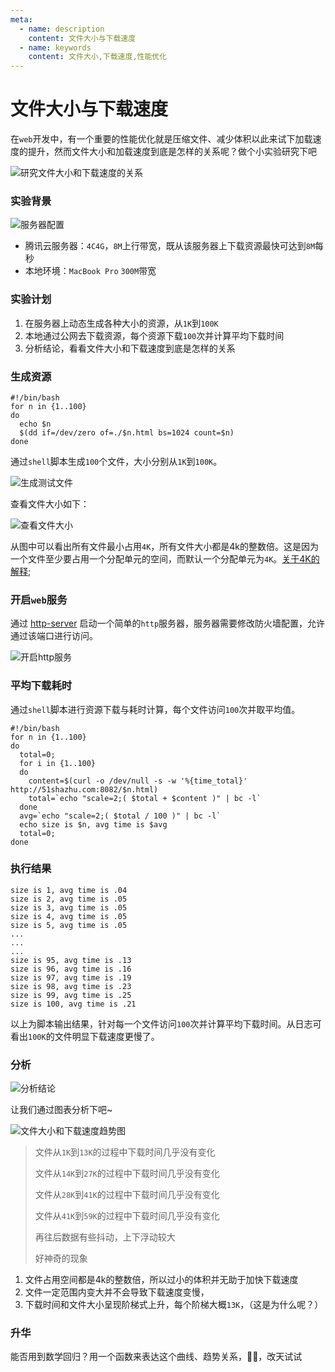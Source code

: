 ```yaml
---
meta:
  - name: description
    content: 文件大小与下载速度
  - name: keywords
    content: 文件大小,下载速度,性能优化
---
```

# 文件大小与下载速度

在`web`开发中，有一个重要的性能优化就是压缩文件、减少体积以此来试下加载速度的提升，然而文件大小和加载速度到底是怎样的关系呢？做个小实验研究下吧

![研究文件大小和下载速度的关系](https://3.z.wiki/autoupload/2022-09-06/469df116be87444c97e80a55539a8c82.image.png)


### 实验背景

![服务器配置 ](https://6.z.wiki/autoupload/2022-09-06/ffe86ab53db34af18da4b55ff412d004.image.png)

* 腾讯云服务器：`4C4G`，`8M`上行带宽，既从该服务器上下载资源最快可达到`8M`每秒
* 本地环境：`MacBook Pro` `300M`带宽

### 实验计划

1. 在服务器上动态生成各种大小的资源，从`1K`到`100K`
2. 本地通过公网去下载资源，每个资源下载`100`次并计算平均下载时间
3. 分析结论，看看文件大小和下载速度到底是怎样的关系


### 生成资源

```shell
#!/bin/bash
for n in {1..100}
do
  echo $n
  $(dd if=/dev/zero of=./$n.html bs=1024 count=$n)
done
```

通过`shell`脚本生成`100`个文件，大小分别从`1K`到`100K`。

![生成测试文件](https://2.z.wiki/autoupload/2022-09-06/169940ffc0a84c64806fdcc8f6452f74.image.png)

查看文件大小如下：

![查看文件大小](https://4.z.wiki/autoupload/2022-09-06/0daa2d5de85c44398ffad414b13ef59d.image.png)

从图中可以看出所有文件最小占用`4K`，所有文件大小都是4k的整数倍。这是因为一个文件至少要占用一个分配单元的空间，而默认一个分配单元为`4K`。[关于4K的解释](https://www.zhihu.com/question/347758704/answer/836811084);


### 开启`web`服务

通过 [http-server](https://www.npmjs.com/package/http-server) 启动一个简单的`http`服务器，服务器需要修改防火墙配置，允许通过该端口进行访问。

![开启http服务](https://6.z.wiki/autoupload/2022-09-06/a61fc39739ba4ddda9427ec5e6accb7c.image.png)

### 平均下载耗时

通过`shell`脚本进行资源下载与耗时计算，每个文件访问`100`次并取平均值。

```shell
#!/bin/bash
for n in {1..100}
do
  total=0;
  for i in {1..100}
  do
    content=$(curl -o /dev/null -s -w '%{time_total}'  http://51shazhu.com:8082/$n.html)
    total=`echo "scale=2;( $total + $content )" | bc -l`
  done
  avg=`echo "scale=2;( $total / 100 )" | bc -l`
  echo size is $n, avg time is $avg
  total=0;
done
```


### 执行结果


```
size is 1, avg time is .04
size is 2, avg time is .05
size is 3, avg time is .05
size is 4, avg time is .05
size is 5, avg time is .05
...
...
...
size is 95, avg time is .13
size is 96, avg time is .16
size is 97, avg time is .19
size is 98, avg time is .23
size is 99, avg time is .25
size is 100, avg time is .21
```


以上为脚本输出结果，针对每一个文件访问`100`次并计算平均下载时间。从日志可看出`100K`的文件明显下载速度更慢了。

### 分析

![分析结论](https://2.z.wiki/autoupload/2022-09-05/f9e9064e473b445c9f193f7fbdcc69d1.image.png)

让我们通过图表分析下吧~

![文件大小和下载速度趋势图](https://6.z.wiki/autoupload/2022-09-06/6c90b271d40c484294d66e2f8cced37f.image.png)

> 文件从`1K`到`13K`的过程中下载时间几乎没有变化
> 
> 文件从`14K`到`27K`的过程中下载时间几乎没有变化
> 
> 文件从`28K`到`41K`的过程中下载时间几乎没有变化
> 
> 文件从`41K`到`59K`的过程中下载时间几乎没有变化
> 
> 再往后数据有些抖动，上下浮动较大
> 
> 好神奇的现象


1. 文件占用空间都是4k的整数倍，所以过小的体积并无助于加快下载速度
2. 文件一定范围内变大并不会导致下载速度变慢，
3. 下载时间和文件大小呈现阶梯式上升，每个阶梯大概`13K`，（这是为什么呢？）

### 升华

能否用到数学回归？用一个函数来表达这个曲线、趋势关系，🤔🤔，改天试试


